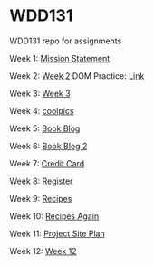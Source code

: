 # WDD131
WDD131 repo for assignments

Week 1: [Mission Statement](https://shumwaynate.github.io/WDD131/mission)

Week 2: [Week 2](https://shumwaynate.github.io/WDD131/week2)
    DOM Practice: [Link](https://shumwaynate.github.io/WDD131/DOMPractice/dom-basics.html)

Week 3: [Week 3](https://shumwaynate.github.io/WDD131/week3)

Week 4: [coolpics](https://shumwaynate.github.io/WDD131/coolpics)

Week 5: [Book Blog](https://shumwaynate.github.io/WDD131/blog)

Week 6: [Book Blog 2](https://shumwaynate.github.io/WDD131/blog2)

Week 7: [Credit Card](https://shumwaynate.github.io/WDD131/creditcard)

Week 8: [Register](https://shumwaynate.github.io/WDD131/register)

Week 9: [Recipes](https://shumwaynate.github.io/WDD131/recipes)

Week 10: [Recipes Again](https://shumwaynate.github.io/WDD131/recipes)

Week 11: [Project Site Plan](https://shumwaynate.github.io/WDD131/gameLibrary/site-plan.html)

Week 12: [Week 12](https://shumwaynate.github.io/WDD131/week12)